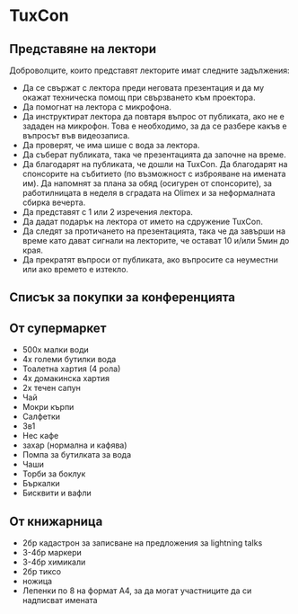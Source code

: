 # TuxCon

## Представяне на лектори

Доброволците, които представят лекторите имат следните задължения:
* Да се свържат с лектора преди неговата презентация и да му окажат техническа помощ при свързването към проектора.
* Да помогнат на лектора с микрофона.
* Да инструктират лектора да повтаря въпрос от публиката, ако не е зададен на микрофон. Това е необходимо, за да се разбере какъв е въпросът във видеозаписа.
* Да проверят, че има шише с вода за лектора.
* Да съберат публиката, така че презентацията да започне на време.
* Да благодарят на публиката, че дошли на TuxCon. Да благодарят на спонсорите на събитието (по възможност с изброяване на имената им). Да напомнят за плана за обяд (осигурен от спонсорите), за работилницата в неделя в сградата на Olimex и за неформалната сбирка вечерта.
* Да представят с 1 или 2 изречения лектора.
* Да дадат подарък на лектора от името на сдружение TuxCon.
* Да следят за протичането на презентацията, така че да завърши на време като дават сигнали на лекторите, че остават 10 и/или 5мин до края.
* Да прекратят въпроси от публиката, ако въпросите са неуместни или ако времето е изтекло.

## Списък за покупки за конференцията

## От супермаркет

* 500x малки води
* 4x големи бутилки вода
* Тоалетна хартия (4 рола)
* 4x домакинска хартия
* 2x течен сапун
* Чай
* Мокри кърпи
* Салфетки
* 3в1
* Нес кафе
* захар (нормална и кафява)
* Помпа за бутилката за вода
* Чаши
* Торби за боклук
* Бъркалки
* Бисквити и вафли

## От книжарница

* 2бр кадастрон за записване на предложения за lightning talks
* 3-4бр маркери
* 3-4бр химикали
* 2бр тиксо
* ножица
* Лепенки по 8 на формат A4, за да могат участниците да си надписват имената
